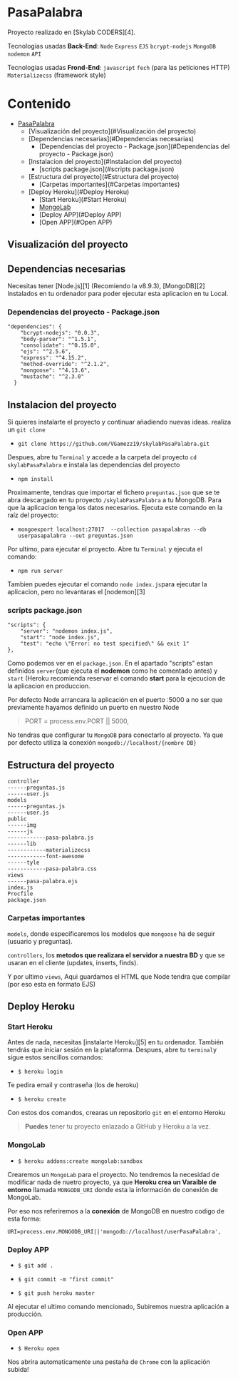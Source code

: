 

# PasaPalabra
Proyecto realizado en [Skylab CODERS][4]. 

Tecnologias usadas **Back-End**: `Node` `Express` `EJS` `bcrypt-nodejs` `MongoDB` `nodemon` `API`

Tecnologias usadas **Frond-End**: `javascript` `fech` (para las peticiones HTTP) `Materializecss`  (framework style)


# Contenido

  * [PasaPalabra](#PasaPalabra)
    * [Visualización del proyecto](#Visualización del proyecto)
    * [Dependencias necesarias](#Dependencias necesarias)
        * [Dependencias del proyecto - Package.json](#Dependencias del proyecto - Package.json)
    * [Instalacion del proyecto](#Instalacion del proyecto)
        * [scripts package.json](#scripts package.json)
    * [Estructura del proyecto](#Estructura del proyecto)
        * [Carpetas importantes](#Carpetas importantes)
    * [Deploy Heroku](#Deploy Heroku)
        * [Start Heroku](#Start Heroku)
        * [MongoLab](#MongoLab)
        * [Deploy APP](#Deploy APP)
        * [Open APP](#Open APP)


## Visualización del proyecto



## Dependencias necesarias

Necesitas tener [Node.js][1] (Recomiendo la v8.9.3), [MongoDB][2] Instalados en tu ordenador para poder ejecutar esta aplicacion en tu Local.

### Dependencias del proyecto - Package.json 
```
"dependencies": {
    "bcrypt-nodejs": "0.0.3",
    "body-parser": "^1.5.1",
    "consolidate": "^0.15.0",
    "ejs": "^2.5.6",
    "express": "^4.15.2",
    "method-override": "^2.1.2",
    "mongoose": "^4.13.6",
    "mustache": "^2.3.0"
  }
```
  

## Instalacion del proyecto

Si quieres instalarte el proyecto y continuar añadiendo nuevas ideas. realiza un `git clone`


- `git clone https://github.com/VGamezz19/skylabPasaPalabra.git`

Despues,  abre tu `Terminal` y accede a la carpeta del proyecto `cd skylabPasaPalabra` e instala las dependencias del proyecto 

 - `npm install`

Proximamente, tendras que importar el fichero `preguntas.json` que se te abra descargado en tu proyecto `/skylabPasaPalabra` a tu MongoDB. Para que la aplicacion tenga los datos necesarios. Ejecuta este comando en la raíz del proyecto: 

- `mongoexport localhost:27017  --collection pasapalabras --db userpasapalabra --out preguntas.json `

Por ultimo, para ejecutar el proyecto. Abre tu `Terminal` y ejecuta el comando: 

- `npm run server`

Tambien puedes ejecutar el comando `node index.js`para ejecutar la aplicacion, pero no levantaras el [nodemon][3]
### scripts package.json
```
"scripts": {
    "server": "nodemon index.js",
    "start": "node index.js",
    "test": "echo \"Error: no test specified\" && exit 1"
},
```
Como podemos ver  en el `package.json`. En el apartado "scripts" estan definidos `server`(que ejecuta el **nodemon** como he comentado antes) y `start` (Heroku recomienda reservar el comando **start** para la ejecucion de la aplicacion en produccion. 

Por defecto Node arrancara la aplicación en el puerto :5000 a no ser que previamente hayamos definido un puerto en nuestro Node 

>PORT = process.env.PORT || 5000,

No tendras que configurar tu `MongoDB` para conectarlo al proyecto. Ya que por defecto utiliza la conexión `mongodb://localhost/{nombre DB}`

## Estructura del proyecto

```
controller
------preguntas.js
------user.js
models
------preguntas.js
------user.js
public
------img
------js
------------pasa-palabra.js
------lib
------------materializecss
------------font-awesome
------tyle
------------pasa-palabra.css
views
------pasa-palabra.ejs
index.js
Procfile
package.json
```

### Carpetas importantes

`models`, donde especificaremos los modelos que `mongoose` ha de seguir (usuario y preguntas).

 `controllers`, los **metodos que realizara el servidor a nuestra BD** y que se usaran en el cliente (updates, inserts, finds).
 
  Y por ultimo `views`, Aqui guardamos el HTML que Node tendra que compilar (por eso esta en formato EJS)



## Deploy Heroku

### Start Heroku

Antes de nada, necesitas [instalarte Heroku][5] en tu ordenador. También tendrás que iniciar sesión en la plataforma.
Despues, abre tu `terminal`y sigue estos sencillos comandos:

-	`$ heroku login`

Te pedira email y contraseña (los de heroku)

-	`$ heroku create`

Con estos dos comandos, crearas un repositorio `git` en el entorno Heroku
>**Puedes** tener tu proyecto enlazado a GitHub y Heroku a la vez.

### MongoLab

 - `$ heroku addons:create mongolab:sandbox`

Crearemos un `MongoLab` para el proyecto. No tendremos la necesidad de modificar nada de nuetro proyecto, ya que **Heroku crea un Varaible de entorno** llamada `MONGODB_URI` donde esta la información de conexión de MongoLab.

Por eso nos referiremos  a la **conexión** de MongoDB en nuestro codigo de esta forma:

`URI=process.env.MONGODB_URI||'mongodb://localhost/userPasaPalabra',`

### Deploy APP
- `$ git add .`

- `$ git commit -m "first commit"`

- `$ git push heroku master`

Al ejecutar el ultimo comando mencionado, Subiremos nuestra aplicación a producción.

### Open APP
- `$ Heroku open`

Nos abrira automaticamente una pestaña de `Chrome` con la aplicación subida! 